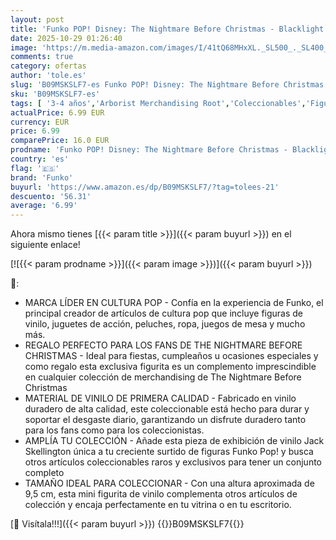 ```yaml
---
layout: post
title: 'Funko POP! Disney: The Nightmare Before Christmas - Blacklight - Jack Skellington - Figuras Miniaturas Coleccionables Para Exhibición - Idea De Regalo - Mercancía Oficial - Fans De Movies'
date: 2025-10-29 01:26:40
image: 'https://m.media-amazon.com/images/I/41tQ68MHxXL._SL500_._SL400_.jpg'
comments: true
category: ofertas
author: 'tole.es'
slug: 'B09MSKSLF7-es Funko POP! Disney: The Nightmare Before Christmas -...'
sku: 'B09MSKSLF7-es'
tags: [ '3-4 años','Arborist Merchandising Root','Coleccionables','Figuras de muñecos chibi','Juegos, juguetes y coleccionables para niños grandes','Juguetes','Juguetes y juegos','Merchandising y estatuas y bustos','Self Service','Special Features Stores','b6d17eda-2c26-45ed-a098-453a9f96e839_0','b6d17eda-2c26-45ed-a098-453a9f96e839_1801','b6d17eda-2c26-45ed-a098-453a9f96e839_2301','christmas','funko','🇪🇸', ]
actualPrice: 6.99 EUR
currency: EUR
price: 6.99
comparePrice: 16.0 EUR
prodname: 'Funko POP! Disney: The Nightmare Before Christmas - Blacklight - Jack Skellington - Figuras Miniaturas Coleccionables Para Exhibición - Idea De Regalo - Mercancía Oficial - Fans De Movies'
country: 'es'
flag: '🇪🇸'
brand: 'Funko'
buyurl: 'https://www.amazon.es/dp/B09MSKSLF7/?tag=tolees-21'
descuento: '56.31'
average: '6.99'
---
```


Ahora mismo tienes [{{< param title >}}]({{< param buyurl >}}) en el siguiente enlace!

[![{{< param prodname >}}]({{< param image >}})]({{< param buyurl >}})

🔎:

- MARCA LÍDER EN CULTURA POP - Confía en la experiencia de Funko, el principal creador de artículos de cultura pop que incluye figuras de vinilo, juguetes de acción, peluches, ropa, juegos de mesa y mucho más.
- REGALO PERFECTO PARA LOS FANS DE THE NIGHTMARE BEFORE CHRISTMAS - Ideal para fiestas, cumpleaños u ocasiones especiales y como regalo esta exclusiva figurita es un complemento imprescindible en cualquier colección de merchandising de The Nightmare Before Christmas
- MATERIAL DE VINILO DE PRIMERA CALIDAD - Fabricado en vinilo duradero de alta calidad, este coleccionable está hecho para durar y soportar el desgaste diario, garantizando un disfrute duradero tanto para los fans como para los coleccionistas.
- AMPLÍA TU COLECCIÓN - Añade esta pieza de exhibición de vinilo Jack Skellington única a tu creciente surtido de figuras Funko Pop! y busca otros artículos coleccionables raros y exclusivos para tener un conjunto completo
- TAMAÑO IDEAL PARA COLECCIONAR - Con una altura aproximada de 9,5 cm, esta mini figurita de vinilo complementa otros artículos de colección y encaja perfectamente en tu vitrina o en tu escritorio.

[🛒 Visítala!!!]({{< param buyurl >}})
{{<world>}}B09MSKSLF7{{</world>}}
